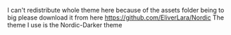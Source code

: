 I can't redistribute whole theme here because of the assets folder being to big please download it from here
https://github.com/EliverLara/Nordic 
The theme I use is the Nordic-Darker theme
